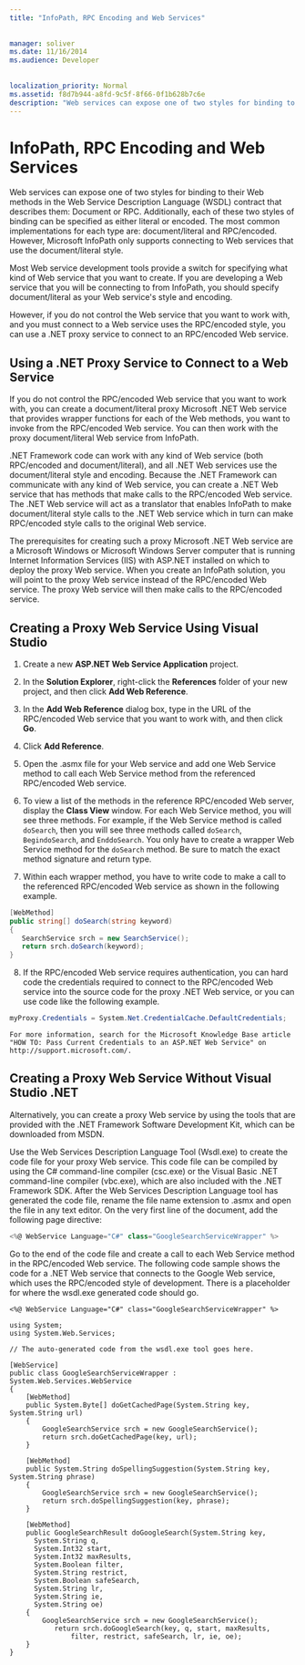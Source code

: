 ```yaml
---
title: "InfoPath, RPC Encoding and Web Services"
 
 
manager: soliver
ms.date: 11/16/2014
ms.audience: Developer
 
 
localization_priority: Normal
ms.assetid: f8d7b944-a8fd-9c5f-8f66-0f1b628b7c6e
description: "Web services can expose one of two styles for binding to their Web methods in the Web Service Description Language (WSDL) contract that describes them: Document or RPC. Additionally, each of these two styles of binding can be specified as either literal or encoded. The most common implementations for each type are: document/literal and RPC/encoded. However, Microsoft InfoPath only supports connecting to Web services that use the document/literal style."
---
```


# InfoPath, RPC Encoding and Web Services

Web services can expose one of two styles for binding to their Web methods in the Web Service Description Language (WSDL) contract that describes them: Document or RPC. Additionally, each of these two styles of binding can be specified as either literal or encoded. The most common implementations for each type are: document/literal and RPC/encoded. However, Microsoft InfoPath only supports connecting to Web services that use the document/literal style.
  
Most Web service development tools provide a switch for specifying what kind of Web service that you want to create. If you are developing a Web service that you will be connecting to from InfoPath, you should specify document/literal as your Web service's style and encoding.
  
However, if you do not control the Web service that you want to work with, and you must connect to a Web service uses the RPC/encoded style, you can use a .NET proxy service to connect to an RPC/encoded Web service.
  
## Using a .NET Proxy Service to Connect to a Web Service

If you do not control the RPC/encoded Web service that you want to work with, you can create a document/literal proxy Microsoft .NET Web service that provides wrapper functions for each of the Web methods, you want to invoke from the RPC/encoded Web service. You can then work with the proxy document/literal Web service from InfoPath.
  
.NET Framework code can work with any kind of Web service (both RPC/encoded and document/literal), and all .NET Web services use the document/literal style and encoding. Because the .NET Framework can communicate with any kind of Web service, you can create a .NET Web service that has methods that make calls to the RPC/encoded Web service. The .NET Web service will act as a translator that enables InfoPath to make document/literal style calls to the .NET Web service which in turn can make RPC/encoded style calls to the original Web service.
  
The prerequisites for creating such a proxy Microsoft .NET Web service are a Microsoft Windows or Microsoft Windows Server computer that is running Internet Information Services (IIS) with ASP.NET installed on which to deploy the proxy Web service. When you create an InfoPath solution, you will point to the proxy Web service instead of the RPC/encoded Web service. The proxy Web service will then make calls to the RPC/encoded service.
  
## Creating a Proxy Web Service Using Visual Studio

1. Create a new **ASP.NET Web Service Application** project. 
    
2. In the **Solution Explorer**, right-click the **References** folder of your new project, and then click **Add Web Reference**. 
    
3. In the **Add Web Reference** dialog box, type in the URL of the RPC/encoded Web service that you want to work with, and then click **Go**.
    
4. Click **Add Reference**. 
    
5. Open the .asmx file for your Web service and add one Web Service method to call each Web Service method from the referenced RPC/encoded Web service.
    
6. To view a list of the methods in the reference RPC/encoded Web server, display the **Class View** window. For each Web Service method, you will see three methods. For example, if the Web Service method is called  `doSearch`, then you will see three methods called  `doSearch`,  `BegindoSearch`, and  `EnddoSearch`. You only have to create a wrapper Web Service method for the  `doSearch` method. Be sure to match the exact method signature and return type. 
    
7. Within each wrapper method, you have to write code to make a call to the referenced RPC/encoded Web service as shown in the following example. 
    
  ```cs
  [WebMethod] 
  public string[] doSearch(string keyword) 
  { 
     SearchService srch = new SearchService(); 
     return srch.doSearch(keyword); 
  } 
  
  ```

8. If the RPC/encoded Web service requires authentication, you can hard code the credentials required to connect to the RPC/encoded Web service into the source code for the proxy .NET Web service, or you can use code like the following example. 
    
  ```cs
  myProxy.Credentials = System.Net.CredentialCache.DefaultCredentials; 
  
  ```

    For more information, search for the Microsoft Knowledge Base article "HOW TO: Pass Current Credentials to an ASP.NET Web Service" on http://support.microsoft.com/.
    
## Creating a Proxy Web Service Without Visual Studio .NET

Alternatively, you can create a proxy Web service by using the tools that are provided with the .NET Framework Software Development Kit, which can be downloaded from MSDN.
  
Use the Web Services Description Language Tool (Wsdl.exe) to create the code file for your proxy Web service. This code file can be compiled by using the C# command-line compiler (csc.exe) or the Visual Basic .NET command-line compiler (vbc.exe), which are also included with the .NET Framework SDK. After the Web Services Description Language tool has generated the code file, rename the file name extension to .asmx and open the file in any text editor. On the very first line of the document, add the following page directive:
  
```cs
<%@ WebService Language="C#" class="GoogleSearchServiceWrapper" %> 

```

Go to the end of the code file and create a call to each Web Service method in the RPC/encoded Web service. The following code sample shows the code for a .NET Web service that connects to the Google Web service, which uses the RPC/encoded style of development. There is a placeholder for where the wsdl.exe generated code should go.
  
```
<%@ WebService Language="C#" class="GoogleSearchServiceWrapper" %> 
 
using System; 
using System.Web.Services; 
 
// The auto-generated code from the wsdl.exe tool goes here. 
 
[WebService] 
public class GoogleSearchServiceWrapper : System.Web.Services.WebService  
{ 
    [WebMethod] 
    public System.Byte[] doGetCachedPage(System.String key, System.String url) 
    { 
        GoogleSearchService srch = new GoogleSearchService(); 
        return srch.doGetCachedPage(key, url); 
    } 
 
    [WebMethod] 
    public System.String doSpellingSuggestion(System.String key, System.String phrase) 
    { 
        GoogleSearchService srch = new GoogleSearchService(); 
        return srch.doSpellingSuggestion(key, phrase); 
    } 
 
    [WebMethod] 
    public GoogleSearchResult doGoogleSearch(System.String key, 
      System.String q, 
      System.Int32 start, 
      System.Int32 maxResults, 
      System.Boolean filter, 
      System.String restrict, 
      System.Boolean safeSearch, 
      System.String lr, 
      System.String ie, 
      System.String oe) 
    {
        GoogleSearchService srch = new GoogleSearchService();
           return srch.doGoogleSearch(key, q, start, maxResults, 
               filter, restrict, safeSearch, lr, ie, oe); 
    } 
}
```


